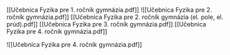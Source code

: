 [[Učebnica Fyzika pre 1. ročník gymnázia.pdf]]
![[Učebnica Fyzika pre 2. ročník gymnázia.pdf]]
[[Učebnica Fyzika pre 2. ročník gymnázia (el. pole, el. prúd).pdf]]
[[Učebnica Fyzika pre 3. ročník gymnázia.pdf]]
[[Učebnica Fyzika pre 4. ročník gymnázia.pdf]]

![[Učebnica Fyzika pre 4. ročník gymnázia.pdf]]